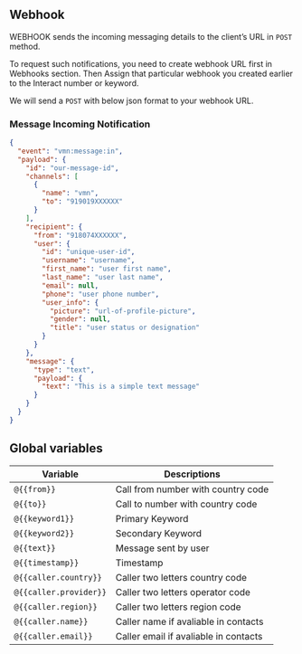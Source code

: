## Webhook

WEBHOOK sends the incoming messaging details to the client’s URL in `POST` method.

To request such notifications, you need to create webhook URL first in Webhooks section. Then Assign that particular webhook you created earlier to the Interact number or keyword.

We will send a `POST` with below json format to your webhook URL.

### Message Incoming Notification

```json
{
  "event": "vmn:message:in",
  "payload": {
    "id": "our-message-id",
    "channels": [
      {
        "name": "vmn",
        "to": "919019XXXXXX"
      }
    ],
    "recipient": {
      "from": "918074XXXXXX",
      "user": {
        "id": "unique-user-id",
        "username": "username",
        "first_name": "user first name",
        "last_name": "user last name",
        "email": null,
        "phone": "user phone number",
        "user_info": {
          "picture": "url-of-profile-picture",
          "gender": null,
          "title": "user status or designation"
        }
      }
    },
    "message": {
      "type": "text",
      "payload": {
        "text": "This is a simple text message"
      }
    }
  }
}
```

## Global variables

| Variable           | Descriptions                                            |
| -------------------|---------------------------------------------------------|
| `@{{from}}`           | Call from number with country code                   |
| `@{{to}}`             | Call to number with country code                     |
| `@{{keyword1}}`       | Primary Keyword                                      |
| `@{{keyword2}}`       | Secondary Keyword                                    |
| `@{{text}}`           | Message sent by user                                 |
| `@{{timestamp}}`      | Timestamp                                            |
| `@{{caller.country}}` | Caller two letters country code                      |
| `@{{caller.provider}}`| Caller two letters operator code                     |
| `@{{caller.region}}`  | Caller two letters region code                       |
| `@{{caller.name}}`    | Caller name if avaliable in contacts                 |
| `@{{caller.email}}`   | Caller email if avaliable in contacts                |
